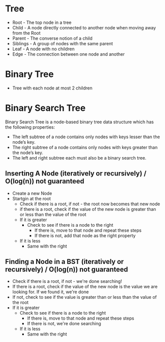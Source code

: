 # Tree

- Root - The top node in a tree
- Child - A node directly connected to another node when moving away from the Root
- Parent - The converse notion of a child
- Siblings - A group of nodes with the same parent
- Leaf - A node with no children
- Edge - The connection between one node and another

# Binary Tree

- Tree with each node at most 2 children

# Binary Search Tree

Binary Search Tree is a node-based binary tree data structure which has the following properties:

- The left subtree of a node contains only nodes with keys lesser than the node’s key.
- The right subtree of a node contains only nodes with keys greater than the node’s key.
- The left and right subtree each must also be a binary search tree.

## Inserting A Node (iteratively or recursively) / O(log(n)) not guaranteed

- Create a new Node
- Startgin at the root
  - Check if there is a root, if not - the root now becomes that new node
  - if there is a root, check if the value of the new node is greater than or less than the value of the root
  - If it is greater
    - Check to see if there is a node to the right
      - If there is, move to that node and repeat these steps
      - If there is not, add that node as the right property
  - If it is less
    - Same with the right

## Finding a Node in a BST (iteratively or recursively) / O(log(n)) not guaranteed

- Check if there is a root, if not - we're done searching!
- If there is a root, check if the value of the new node is the value we are looking for.
  If we found it, we're done
- If not, check to see if the value is greater than or less than the value of the root
- If it is greater
  - Check to see if there is a node to the right
    - If there is, move to that node and repeat these steps
    - If there is not, we're done searching
  - If it is less
    - Same with the right
